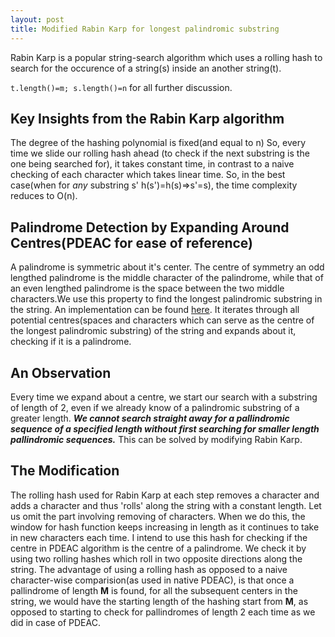 ```yaml
---
layout: post
title: Modified Rabin Karp for longest palindromic substring
---
```


Rabin Karp is a popular string-search algorithm which uses a rolling hash to search for the occurence of a string(s) inside an another string(t).

`t.length()=m; s.length()=n` for all further discussion.

## Key Insights from the Rabin Karp algorithm

The degree of the hashing polynomial is fixed(and equal to n)
So, every time we slide our rolling hash ahead (to check if the next substring is the one being searched for), it takes constant time, in contrast to a naive checking of each character which takes linear time.
So, in the best case(when for *any* substring s' h(s')=h(s)=>s'=s), the time complexity reduces to O(n).

## Palindrome Detection by Expanding Around Centres(PDEAC for ease of reference)

A palindrome is symmetric about it's center. The centre of symmetry an odd lengthed palindrome is the middle character of the palindrome, while that of an even lengthed palindrome is the space between the two middle characters.We use this property to find the longest palindromic substring in the string. An implementation can be found [here](https://www.geeksforgeeks.org/longest-palindromic-substring-set-2/).
It iterates through all potential centres(spaces and characters which can serve as the centre of the longest palindromic substring) of the string and expands about it, checking if it is a palindrome.

## An Observation

Every time we expand about a centre, we start our search with a substring of length of 2, even if we already know of a palindromic substring of a greater length. ***We cannot search straight away for a pallindromic sequence of a specified length without first searching for smaller length pallindromic sequences.***
This can be solved by modifying Rabin Karp.

## The Modification

The rolling hash used for Rabin Karp at each step removes a character and adds a character and thus 'rolls' along the string with a constant length. Let us omit the part involving removing of characters. When we do this, the window for hash function keeps increasing in length as it continues to take in new characters each time.
I intend to use this hash for checking if the centre in PDEAC algorithm is the centre of a palindrome. We check it by using two rolling hashes which roll in two opposite directions along the string.
The advantage of using a rolling hash as opposed to a naive character-wise comparision(as used in native PDEAC), is that once a pallindrome of length **M** is found, for all the subsequent centers in the string, we would have the starting length of the hashing start from **M**, as opposed to starting to check for pallindromes of length 2 each time as we did in case of PDEAC.
